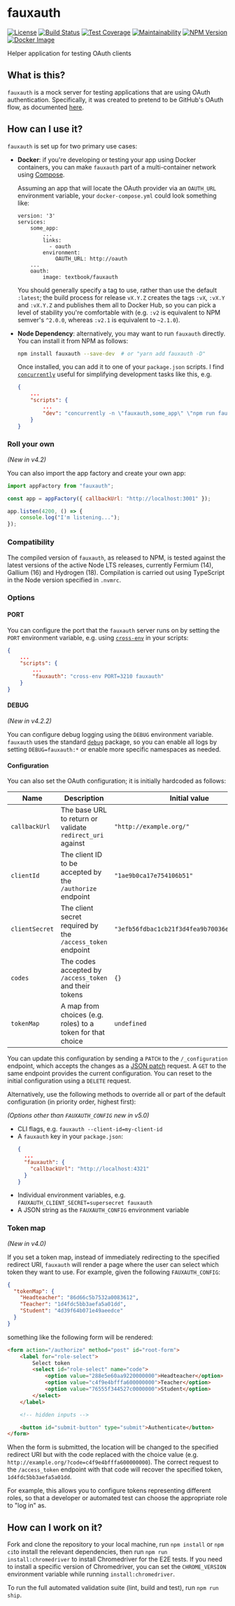 # fauxauth

[![License](https://img.shields.io/github/license/textbook/fauxauth.svg)](https://github.com/textbook/fauxauth/blob/main/LICENSE)
[![Build Status](https://circleci.com/gh/textbook/fauxauth.svg?style=shield)](https://circleci.com/gh/textbook/fauxauth)
[![Test Coverage](https://api.codeclimate.com/v1/badges/ec914e9fdeba3ccb3e0b/test_coverage)](https://codeclimate.com/github/textbook/fauxauth/test_coverage)
[![Maintainability](https://api.codeclimate.com/v1/badges/ec914e9fdeba3ccb3e0b/maintainability)](https://codeclimate.com/github/textbook/fauxauth/maintainability)
[![NPM Version](https://img.shields.io/npm/v/fauxauth.svg)](https://www.npmjs.com/package/fauxauth)
[![Docker Image](https://img.shields.io/docker/image-size/textbook/fauxauth?sort=semver)](https://hub.docker.com/r/textbook/fauxauth/)

Helper application for testing OAuth clients

## What is this?

`fauxauth` is a mock server for testing applications that are using OAuth
authentication. Specifically, it was created to pretend to be GitHub's OAuth
flow, as documented [here][4].

## How can I use it?

`fauxauth` is set up for two primary use cases:

- **Docker**: if you're developing or testing your app using Docker containers,
  you can make `fauxauth` part of a multi-container network using [Compose][1].

  Assuming an app that will locate the OAuth provider via an `OAUTH_URL`
  environment variable, your `docker-compose.yml` could look something like:

  ```
  version: '3'
  services:
      some_app:
          ...
          links:
            - oauth
          environment:
              OAUTH_URL: http://oauth
      ...
      oauth:
          image: textbook/fauxauth
  ```

  You should generally specify a tag to use, rather than use the default
  `:latest`; the build process for release `vX.Y.Z` creates the tags `:vX`,
  `:vX.Y` and `:vX.Y.Z` and publishes them all to Docker Hub, so you can pick
  a level of stability you're comfortable with (e.g. `:v2` is equivalent to
  NPM semver's `^2.0.0`, whereas `:v2.1` is equivalent to `~2.1.0`).

- **Node Dependency**: alternatively, you may want to run `fauxauth` directly.
  You can install it from NPM as follows:

  ```bash
  npm install fauxauth --save-dev  # or "yarn add fauxauth -D"
  ```

  Once installed, you can add it to one of your `package.json` scripts. I find
  [`concurrently`][2] useful for simplifying development tasks like this, e.g.

  ```json
  {
      ...
      "scripts": {
          ...
          "dev": "concurrently -n \"fauxauth,some_app\" \"npm run fauxauth\" \"npm start\""
      }
  }
  ```

### Roll your own

_(New in v4.2)_

You can also import the app factory and create your own app:

```js
import appFactory from "fauxauth";

const app = appFactory({ callbackUrl: "http://localhost:3001" });

app.listen(4200, () => {
	console.log("I'm listening...");
});
```

### Compatibility

The compiled version of `fauxauth`, as released to NPM, is tested against the
latest versions of the active Node LTS releases, currently Fermium (14),
Gallium (16) and Hydrogen (18). Compilation is carried out using TypeScript in
the Node version specified in `.nvmrc`.

### Options

#### PORT
You can configure the port that the `fauxauth` server runs on by setting the
`PORT` environment variable, e.g. using [`cross-env`][3] in your scripts:

```json
{
    ...
    "scripts": {
        ...
        "fauxauth": "cross-env PORT=3210 fauxauth"
    }
}
```

#### DEBUG

_(New in v4.2.2)_

You can configure debug logging using the `DEBUG` environment variable.
`fauxauth` uses the standard [`debug`][6] package, so you can enable all logs
by setting `DEBUG=fauxauth:*` or enable more specific namespaces as needed.

#### Configuration

You can also set the OAuth configuration; it is initially hardcoded as follows:

| Name           | Description                                                | Initial value                                |
| -------------- | ---------------------------------------------------------- | -------------------------------------------- |
| `callbackUrl`  | The base URL to return or validate `redirect_uri` against  | `"http://example.org/"`                      |
| `clientId`     | The client ID to be accepted by the `/authorize` endpoint  | `"1ae9b0ca17e754106b51"`                     |
| `clientSecret` | The client secret required by the `/access_token` endpoint | `"3efb56fdbac1cb21f3d4fea9b70036e04a34d068"` |
| `codes`        | The codes accepted by `/access_token` and their tokens     | `{}`                                         |
| `tokenMap`     | A map from choices (e.g. roles) to a token for that choice | `undefined`                                  |

You can update this configuration by sending a `PATCH` to the `/_configuration`
endpoint, which accepts the changes as a [JSON patch][5] request. A `GET` to the
same endpoint provides the current configuration. You can reset to the initial
configuration using a `DELETE` request.

Alternatively, use the following methods to override all or part of the default
configuration (in priority order, highest first):

_(Options other than `FAUXAUTH_CONFIG` new in v5.0)_

- CLI flags, e.g. `fauxauth --client-id=my-client-id`
- A `fauxauth` key in your `package.json`:
    ```json
    {
      ...
      "fauxauth": {
        "callbackUrl": "http://localhost:4321"
      }
    }
    ```
- Individual environment variables, e.g. `FAUXAUTH_CLIENT_SECRET=supersecret fauxauth`
- A JSON string as the `FAUXAUTH_CONFIG` environment variable

### Token map

_(New in v4.0)_

If you set a token map, instead of immediately redirecting to the specified
redirect URI, `fauxauth` will render a page where the user can select which
token they want to use. For example, given the following `FAUXAUTH_CONFIG`:

```json
{
  "tokenMap": {
    "Headteacher": "86d66c5b7532a0083612",
    "Teacher": "1d4fdc5bb3aefa5a01dd",
    "Student": "4d39f64b071e49aeedce"
  }
}
```

something like the following form will be rendered:

```html
<form action="/authorize" method="post" id="root-form">
    <label for="role-select">
        Select token
        <select id="role-select" name="code">
            <option value="288e5e60aa9220000000">Headteacher</option>
            <option value="c4f9e4bfffa600000000">Teacher</option>
            <option value="76555f344527c0000000">Student</option>
        </select>
    </label>

    <!-- hidden inputs -->

    <button id="submit-button" type="submit">Authenticate</button>
</form>
```

When the form is submitted, the location will be changed to the specified
redirect URI but with the code replaced with the choice value (e.g.
`http://example.org/?code=c4f9e4bfffa600000000`). The correct request to the
`/access_token` endpoint with that code will recover the specified token,
`1d4fdc5bb3aefa5a01dd`.

For example, this allows you to configure tokens representing different roles,
so that a developer or automated test can choose the appropriate role to "log
in" as.

## How can I work on it?

Fork and clone the repository to your local machine, run `npm install` or
`npm ci`to install the relevant dependencies, then run `npm run
install:chromedriver` to install Chromedriver for the E2E tests. If you need
to install a specific version of Chromedriver, you can set the
`CHROME_VERSION` environment variable while running `install:chromedriver`.

To run the full automated validation suite (lint, build and test), run `npm
run ship`.

[1]: https://docs.docker.com/compose/
[2]: https://www.npmjs.com/package/concurrently
[3]: https://www.npmjs.com/package/cross-env
[4]:
  https://developer.github.com/apps/building-oauth-apps/authorizing-oauth-apps/#web-application-flow
[5]: http://jsonpatch.com/
[6]: https://www.npmjs.com/package/debug
